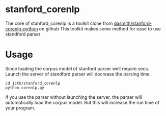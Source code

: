 # stanford_corenlp
The core of stanford_corenlp is a toolkit clone from [dasmith/stanford-corenlp-python](https://github.com/dasmith/stanford-corenlp-python) on github
This toolkit makes some method for ease to use standford parser

# Usage
Since loading the corpus model of stanford parser well require secs. Launch the server of standford parser will decrease the parsing time.

    cd jctk/stanford_corenlp
    python corenlp.py

If you use the parser without launching the server, the parser will automatically load the corpus model. But this will increase the run time of your program.
